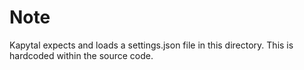 # Note

Kapytal expects and loads a settings.json file in this directory. This is hardcoded within the source code.
